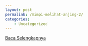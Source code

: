 ```yaml
---
layout: post
permalink: /mimpi-melihat-anjing-2/
categories:
    - Uncategorized
---
```


[Baca Selengkapnya](/01)